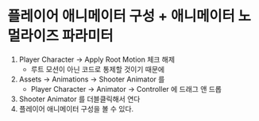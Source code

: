 # 플레이어 애니메이터 구성 + 애니메이터 노멀라이즈 파라미터

1. Player Character -> Apply Root Motion 체크 해제
   - 루트 모션이 아닌 코드로 통제할 것이기 때문에
2. Assets -> Animations -> Shooter Animator 를
   - Player Character -> Animator -> Controller 에 드래그 앤 드롭
3. Shooter Animator 를 더블클릭해서 연다
4. 플레이어 애니메이터 구성을 볼 수 있다.

